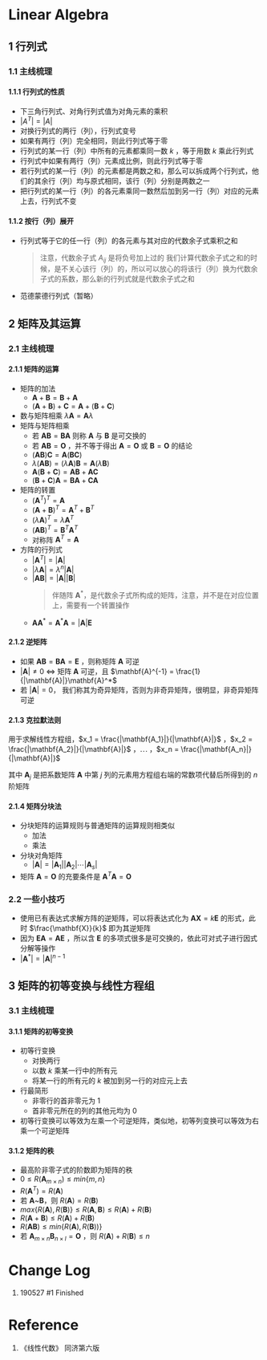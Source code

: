# Linear Algebra <Badge text="alpha" type="warn"/> <Badge text="0.0.0"/>

## 1 行列式

### 1.1 主线梳理

#### 1.1.1 行列式的性质

-  下三角行列式、对角行列式值为对角元素的乘积
-  $|A^T| = |A|$
-  对换行列式的两行（列），行列式变号
-  如果有两行（列）完全相同，则此行列式等于零
-  行列式的某一行（列）中所有的元素都乘同一数 $k$ ，等于用数 $k$ 乘此行列式
-  行列式中如果有两行（列）元素成比例，则此行列式等于零
-  若行列式的某一行（列）的元素都是两数之和，那么可以拆成两个行列式，他们的其余行（列）均与原式相同，该行（列）分别是两数之一
-  把行列式的某一行（列）的各元素乘同一数然后加到另一行（列）对应的元素上去，行列式不变

#### 1.1.2 按行（列）展开

-  行列式等于它的任一行（列）的各元素与其对应的代数余子式乘积之和
   > 注意，代数余子式 $A_{ij}$ 是将负号加上过的
   > 我们计算代数余子式之和的时候，是不关心该行（列）的，所以可以放心的将该行（列）换为代数余子式的系数，那么新的行列式就是代数余子式之和
-  范德蒙德行列式（暂略）

## 2 矩阵及其运算

### 2.1 主线梳理

#### 2.1.1 矩阵的运算

-  矩阵的加法
   -  $\mathbf{A} + \mathbf{B} = \mathbf{B} + \mathbf{A}$
   -  $(\mathbf{A} + \mathbf{B}) + \mathbf{C} = \mathbf{A} + (\mathbf{B} + \mathbf{C})$
-  数与矩阵相乘 $\lambda \mathbf{A} = \mathbf{A} \lambda$
-  矩阵与矩阵相乘
   -  若 $\mathbf{A}\mathbf{B} = \mathbf{B}\mathbf{A}$ 则称 $\mathbf{A}$ 与 $\mathbf{B}$ 是可交换的
   -  若 $\mathbf{A}\mathbf{B} = \mathbf{O}$ ，并不等于得出 $\mathbf{A} = \mathbf{O}$ 或 $\mathbf{B} = \mathbf{O}$ 的结论
   -  $(\mathbf{A}\mathbf{B})\mathbf{C} = \mathbf{A}(\mathbf{B}\mathbf{C})$
   -  $\lambda (\mathbf{A}\mathbf{B}) = (\lambda \mathbf{A})\mathbf{B} = \mathbf{A}(\lambda\mathbf{B})$
   -  $\mathbf{A}(\mathbf{B}+\mathbf{C}) = \mathbf{A}\mathbf{B} + \mathbf{A}\mathbf{C}$
   -  $(\mathbf{B} + \mathbf{C})\mathbf{A} = \mathbf{B}\mathbf{A} + \mathbf{C}\mathbf{A}$
-  矩阵的转置
   -  $(\mathbf{A}^T)^T = \mathbf{A}$
   -  $(\mathbf{A} + \mathbf{B})^T = \mathbf{A}^T + \mathbf{B}^T$
   -  $(\lambda \mathbf{A})^T = \lambda \mathbf{A}^T$
   -  $(\mathbf{A}\mathbf{B})^T = \mathbf{B}^T\mathbf{A}^T$
   -  对称阵 $\mathbf{A}^T = \mathbf{A}$
-  方阵的行列式
   -  $|\mathbf{A}^T| = |\mathbf{A}|$
   -  $|\lambda \mathbf{A}| = \lambda^n |\mathbf{A}|$
   -  $|\mathbf{A}\mathbf{B}| = |\mathbf{A}||\mathbf{B}|$
      > 伴随阵 $\mathbf{A}^*$，是代数余子式所构成的矩阵，注意，并不是在对应位置上，需要有一个转置操作
   -  $\mathbf{A}\mathbf{A}^* = \mathbf{A}^*\mathbf{A} = |\mathbf{A}|\mathbf{E}$

#### 2.1.2 逆矩阵

-  如果 $\mathbf{A}\mathbf{B} = \mathbf{B}\mathbf{A} = \mathbf{E}$ ，则称矩阵 $\mathbf{A}$ 可逆
-  $|\mathbf{A}| \not= 0$ $\iff$ 矩阵 $\mathbf{A}$ 可逆，且 $\mathbf{A}^{-1} = \frac{1}{|\mathbf{A}|}\mathbf{A}^*$
-  若 $|\mathbf{A}| = 0$， 我们称其为奇异矩阵，否则为非奇异矩阵，很明显，非奇异矩阵可逆

#### 2.1.3 克拉默法则

用于求解线性方程组，$x_1 = \frac{|\mathbf{A_1}|}{|\mathbf{A}|}$ ，$x_2 = \frac{|\mathbf{A_2}|}{|\mathbf{A}|}$ ，$\cdots$ ，$x_n = \frac{|\mathbf{A_n}|}{|\mathbf{A}|}$

其中 $\mathbf{A}_j$ 是把系数矩阵 $\mathbf{A}$ 中第 $j$ 列的元素用方程组右端的常数项代替后所得到的 $n$ 阶矩阵

#### 2.1.4 矩阵分块法

-  分块矩阵的运算规则与普通矩阵的运算规则相类似
   -  加法
   -  乘法
-  分块对角矩阵
   -  $|\mathbf{A}| = |\mathbf{A}_1| |\mathbf{A}_2| \cdots |\mathbf{A}_s|$
-  矩阵 $\mathbf{A} = \mathbf{O}$ 的充要条件是 $\mathbf{A}^T \mathbf{A} = \mathbf{O}$

### 2.2 一些小技巧

-  使用已有表达式求解方阵的逆矩阵，可以将表达式化为 $\mathbf{A}\mathbf{X} = k\mathbf{E}$ 的形式，此时 $\frac{\mathbf{X}}{k}$ 即为其逆矩阵
-  因为 $\mathbf{E}\mathbf{A} = \mathbf{A}\mathbf{E}$ ，所以含 $\mathbf{E}$ 的多项式很多是可交换的，依此可对式子进行因式分解等操作
-  $|\mathbf{A}^*| = |\mathbf{A}|^{n-1}$

## 3 矩阵的初等变换与线性方程组

### 3.1 主线梳理

#### 3.1.1 矩阵的初等变换

-  初等行变换
   -  对换两行
   -  以数 $k$ 乘某一行中的所有元
   -  将某一行的所有元的 $k$ 被加到另一行的对应元上去
-  行最简形
   -  非零行的首非零元为 1
   -  首非零元所在的列的其他元均为 0
-  初等行变换可以等效为左乘一个可逆矩阵，类似地，初等列变换可以等效为右乘一个可逆矩阵

#### 3.1.2 矩阵的秩

-  最高阶非零子式的阶数即为矩阵的秩
-  $0 \leq R(\mathbf{A}_{m \times n}) \leq min \{m, n\}$
-  $R(\mathbf{A}^T) = R(\mathbf{A})$
-  若 $\mathbf{A}\text{\textasciitilde}\mathbf{B}$，则 $R(\mathbf{A}) = R(\mathbf{B})$
-  $max \{ R(\mathbf{A}), R(\mathbf{B}) \} \leq R(\mathbf{A}, \mathbf{B}) \leq R(\mathbf{A}) + R(\mathbf{B})$
-  $R(\mathbf{A} + \mathbf{B}) \leq R(\mathbf{A}) + R(\mathbf{B})$
-  $R(\mathbf{A} \mathbf{B}) \leq min \{R(\mathbf{A}), R(\mathbf{B}))\}$
-  若 $\mathbf{A}_{m \times n} \mathbf{B}_{n \times l} = \mathbf{O}$ ，则 $R(\mathbf{A}) + R(\mathbf{B}) \leq n$

# Change Log

1. 190527 #1 Finished

# Reference

1. 《线性代数》 同济第六版
